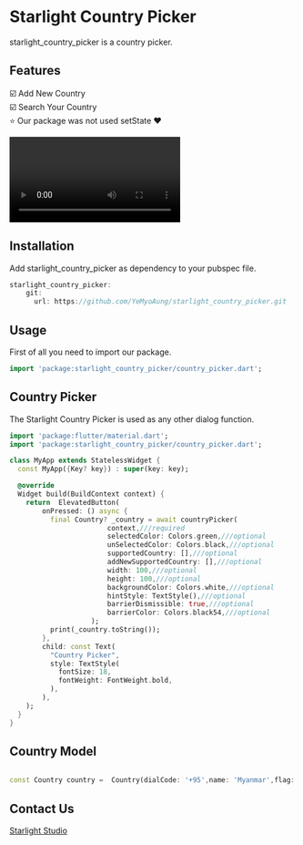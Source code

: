 <!-- 
This README describes the package. If you publish this package to pub.dev,
this README's contents appear on the landing page for your package.

For information about how to write a good package README, see the guide for
[writing package pages](https://dart.dev/guides/libraries/writing-package-pages). 

For general information about developing packages, see the Dart guide for
[creating packages](https://dart.dev/guides/libraries/create-library-packages)
and the Flutter guide for
[developing packages and plugins](https://flutter.dev/developing-packages). 
-->

# Starlight Country Picker

starlight_country_picker is a country picker.

## Features

☑️ Add New Country <br>
☑️ Search Your Country <br>
⭐ Our package was not used setState ❤️


![Watch the video](https://user-images.githubusercontent.com/26484667/143597358-be0a314b-1dd5-4113-b48b-88bec5ee2e02.mp4)

## Installation

Add starlight_country_picker as dependency to your pubspec file.

```dart
starlight_country_picker: 
    git:
      url: https://github.com/YeMyoAung/starlight_country_picker.git
```

## Usage

First of all you need to import our package.

```dart
import 'package:starlight_country_picker/country_picker.dart';
```

## Country Picker

The Starlight Country Picker is used as any other dialog function.

```dart
import 'package:flutter/material.dart';
import 'package:starlight_country_picker/country_picker.dart';

class MyApp extends StatelessWidget {
  const MyApp({Key? key}) : super(key: key);

  @override
  Widget build(BuildContext context) {
    return  ElevatedButton(
        onPressed: () async {
          final Country? _country = await countryPicker(
                        context,///required
                        selectedColor: Colors.green,///optional
                        unSelectedColor: Colors.black,///optional
                        supportedCountry: [],///optional
                        addNewSupportedCountry: [],///optional
                        width: 100,///optional
                        height: 100,///optional
                        backgroundColor: Colors.white,///optional
                        hintStyle: TextStyle(),///optional
                        barrierDismissible: true,///optional
                        barrierColor: Colors.black54,///optional
                    );
          print(_country.toString());
        },
        child: const Text(
          "Country Picker",
          style: TextStyle(
            fontSize: 18,
            fontWeight: FontWeight.bold,
          ),
        ),
    );
  }
}
```

## Country Model

```dart

const Country country =  Country(dialCode: '+95',name: 'Myanmar',flag: '🇲🇲');

```

## Contact Us

[Starlight Studio](https://www.facebook.com/starlightstudio.of/)
